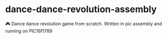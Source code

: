 # dance-dance-revolution-assembly
🎮 Dance dance revolution game from scratch. Written in pic assembly and running on PIC16f1789
